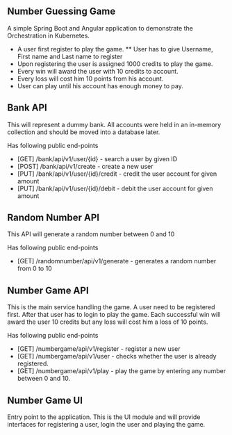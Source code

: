 ## Number Guessing Game

A simple Spring Boot and Angular application to demonstrate the Orchestration in Kubernetes.

* A user first register to play the game.
** User has to give Username, First name and Last name to register
* Upon registering the user is assigned 1000 credits to play the game.
* Every win will award the user with 10 credits to account.
* Every loss will cost him 10 points from his account.
* User can play until his account has enough money to pay.

##  Bank API
This will represent a dummy bank. All accounts were held in an in-memory collection and should be moved into a database later.

Has following public end-points
* [GET] /bank/api/v1/user/{id} - search a user by given ID
* [POST] /bank/api/v1/create - create a new user
* [PUT] /bank/api/v1/user/{id}/credit - credit the user account for given amount
* [PUT] /bank/api/v1/user/{id}/debit - debit the user account for given amount

## Random Number API
This API will generate a random number between 0 and 10

Has following public end-points
* [GET] /randomnumber/api/v1/generate - generates a random number from 0 to 10

## Number Game API
This is the main service handling the game. A user need to be registered first. After that user has to login to play the game.
Each successful win will award the user 10 credits but any loss will cost him a loss of 10 points.

Has following public end-points
* [GET] /numbergame/api/v1/register - register a new user
* [GET] /numbergame/api/v1/user - checks whether the user is already registered.
* [GET] /numbergame/api/v1/play - play the game by entering any number between 0 and 10.

## Number Game UI
Entry point to the application. This is the UI module and will provide interfaces for registering a user, login the user and playing the game.
